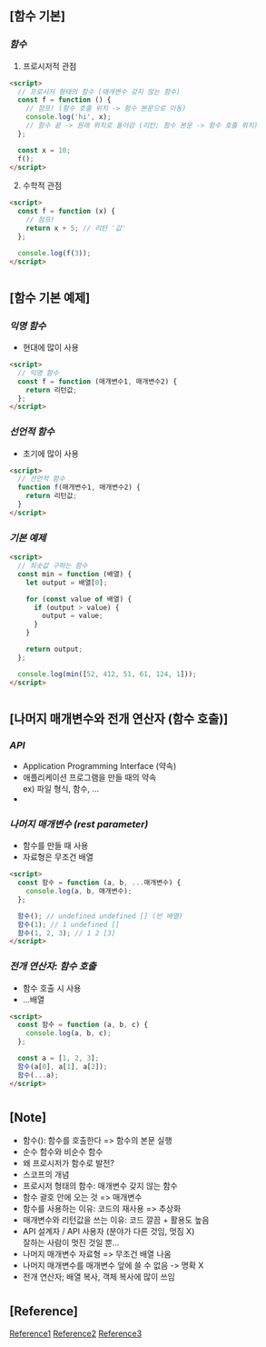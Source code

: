 ## [함수 기본]

### _함수_

1. 프로시저적 관점

```html
<script>
  // 프로시저 형태의 함수 (매개변수 갖지 않는 함수)
  const f = function () {
    // 점프! (함수 호출 위치 -> 함수 본문으로 이동)
    console.log('hi', x);
    // 함수 끝 -> 원래 위치로 돌아감 (리턴; 함수 본문 -> 함수 호출 위치)
  };

  const x = 10;
  f();
</script>
```

2. 수학적 관점

```html
<script>
  const f = function (x) {
    // 점프!
    return x + 5; // 리턴 '값'
  };

  console.log(f(3));
</script>
```

#

## [함수 기본 예제]

### _익명 함수_

- 현대에 많이 사용

```html
<script>
  // 익명 함수
  const f = function (매개변수1, 매개변수2) {
    return 리턴값;
  };
</script>
```

### _선언적 함수_

- 초기에 많이 사용

```html
<script>
  // 선언적 함수
  function f(매개변수1, 매개변수2) {
    return 리턴값;
  }
</script>
```

### _기본 예제_

```html
<script>
  // 최솟값 구하는 함수
  const min = function (배열) {
    let output = 배열[0];

    for (const value of 배열) {
      if (output > value) {
        output = value;
      }
    }

    return output;
  };

  console.log(min([52, 412, 51, 61, 124, 1]));
</script>
```

#

## [나머지 매개변수와 전개 연산자 (함수 호출)]

### _API_

- Application Programming Interface (약속)
- 애플리케이션 프로그램을 만들 때의 약속 <br/>
  ex) 파일 형식, 함수, ...
-

### _나머지 매개변수 (rest parameter)_

- 함수를 만들 때 사용
- 자료형은 무조건 배열

```html
<script>
  const 함수 = function (a, b, ...매개변수) {
    console.log(a, b, 매개변수);
  };

  함수(); // undefined undefined [] (빈 배열)
  함수(1); // 1 undefined []
  함수(1, 2, 3); // 1 2 [3]
</script>
```

### _전개 연산자: 함수 호출_

- 함수 호출 시 사용
- ...배열

```html
<script>
  const 함수 = function (a, b, c) {
    console.log(a, b, c);
  };

  const a = [1, 2, 3];
  함수(a[0], a[1], a[2]);
  함수(...a);
</script>
```

#

## [Note]

- 함수(): 함수를 호출한다 => 함수의 본문 실행
- 순수 함수와 비순수 함수
- 왜 프로시저가 함수로 발전?
- 스코프의 개념
- 프로시저 형태의 함수: 매개변수 갖지 않는 함수
- 함수 괄호 안에 오는 것 => 매개변수
- 함수를 사용하는 이유: 코드의 재사용 => 추상화
- 매개변수와 리턴값을 쓰는 이유: 코드 깔끔 + 활용도 높음
- API 설계자 / API 사용자 (분야가 다른 것임, 멋짐 X) <br/>
  잘하는 사람이 멋진 것일 뿐...
- 나머지 매개변수 자료형 => 무조건 배열 나옴
- 나머지 매개변수를 매개변수 앞에 쓸 수 없음 -> 명확 X
- 전개 연산자; 배열 복사, 객체 복사에 많이 쓰임

#

## [Reference]

[Reference1](https://www.youtube.com/watch?v=KYzqZXF0jIM&list=PLBXuLgInP-5kxpAKy2DNXoebCse2grHjl&index=26)
[Reference2](https://www.youtube.com/watch?v=L_ge1GlThnU&list=PLBXuLgInP-5kxpAKy2DNXoebCse2grHjl&index=27)
[Reference3](https://www.youtube.com/watch?v=TrRPLL2sOmQ&list=PLBXuLgInP-5kxpAKy2DNXoebCse2grHjl&index=28)
